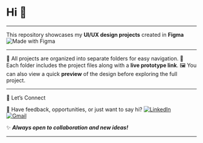 # Hi 👋

---

This repository showcases my **UI/UX design projects** created in **Figma** ![Made with Figma](https://img.shields.io/badge/Made%20with-Figma-blue?logo=figma)

---

📂 All projects are organized into separate folders for easy navigation.
🔗 Each folder includes the project files along with a **live prototype link**.
🖼️ You can also view a quick **preview** of the design before exploring the full project.

---

🚀 Let’s Connect

💌 Have feedback, opportunities, or just want to say hi?
[![LinkedIn](https://img.shields.io/badge/LinkedIn-0A66C2?logo=linkedin&logoColor=white)](https://www.linkedin.com/chirag-kumar-soni)  
[![Gmail](https://img.shields.io/badge/Email-D14836?logo=gmail&logoColor=white)](mailto:chiragksoni0@gmail.com)  

✨ ***Always open to collaboration and new ideas!***

---